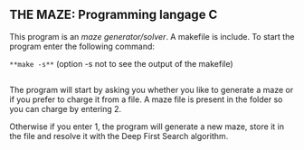 ## THE MAZE: Programming langage C

This program is an *maze generator/solver*.
A makefile is include. To start the program enter the following command:

```**make -s**``` (option -s not to see the output of the makefile)
##
The program will start by asking you whether you like to generate
a maze or if you prefer to charge it from a file.
A maze file is present in the folder so you can charge by entering 2.

Otherwise if you enter 1, the program will generate a new maze,
store it in the file and resolve it with the Deep First Search algorithm.

 

